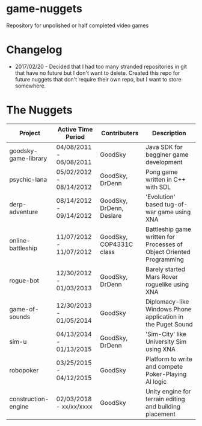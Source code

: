 # game-nuggets
Repository for unpolished or half completed video games

# Changelog

* 2017/02/20 - Decided that I had too many stranded repositories in git that have no future but I don't want to delete. Created this repo for future nuggets that don't require their own repo, but I want to store somewhere.

# The Nuggets

| Project              | Active Time Period      | Contributers              | Description                                                           |
| -------------------- | ----------------------- | ------------------------- | ----------------------------------------------------------------------|
| goodsky-game-library | 04/08/2011 - 06/08/2011 | GoodSky                   | Java SDK for begginer game development                                |
| psychic-lana         | 05/02/2012 - 08/14/2012 | GoodSky, DrDenn           | Pong game written in C++ with SDL                                     |
| derp-adventure       | 08/14/2012 - 09/14/2012 | GoodSky, DrDenn, Deslare  | 'Evolution' based tug-of-war game using XNA                           |
| online-battleship    | 11/07/2012 - 11/07/2012 | GoodSky, COP4331C class   | Battleship game written for Processes of Object Oriented Programming  |
| rogue-bot            | 12/30/2012 - 01/03/2013 | GoodSky, DrDenn           | Barely started Mars Rover roguelike using XNA                         |
| game-of-sounds       | 12/30/2013 - 01/05/2014 | GoodSky                   | Diplomacy-like Windows Phone application in the Puget Sound           |
| sim-u                | 04/13/2014 - 01/13/2015 | GoodSky, DrDenn           | 'Sim-City' like University Sim using XNA                              |
| robopoker            | 03/25/2015 - 04/12/2015 | GoodSky                   | Platform to write and compete Poker-Playing AI logic                  |
| construction-engine  | 02/03/2018 - xx/xx/xxxx | GoodSky                   | Unity engine for terrain editing and building placement               |